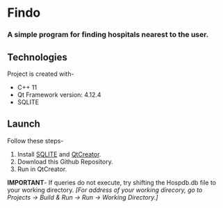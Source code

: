 # Findo
### A simple program for finding hospitals nearest to the user. 

## Technologies
Project is created with-
* C++ 11
* Qt Framework version: 4.12.4
* SQLITE

## Launch
Follow these steps-
1. Install [SQLITE](https://sqlitebrowser.org/) and [QtCreator](https://www.qt.io/download).
2. Download this Github Repository.
3. Run in QtCreator.

**IMPORTANT**- If queries do not execute, try shifting the Hospdb.db file to your working directory. 
*[For address of your working direcory, go to Projects -> Build & Run -> Run -> Working Directory.]*


